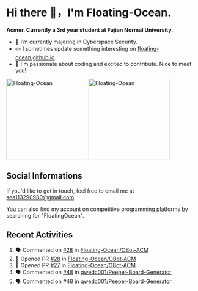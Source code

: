 # Hi there 👋，I'm Floating-Ocean.

**Acmer. Currently a 3rd year student at Fujian Normal University.**

- 🔭 I’m currently majoring in Cyberspace Security.
- ✏️ I sometimes update something interesting on [floating-ocean.github.io](https://floating-ocean.github.io/).
- 👯 I'm passionate about coding and excited to contribute. Nice to meet you!

<p><img align="left" height="212" src="https://readme-stats-eta-flame.vercel.app/api/top-langs?username=Floating-Ocean&show_icons=true&locale=en&layout=donut&&hide=html&border_radius=16" alt="Floating-Ocean" /></p>

<p><img align="center" height="212" src="https://readme-stats-eta-flame.vercel.app/api?username=Floating-Ocean&show_icons=true&locale=en&exclude_repo=Floating-Ocean.github.io&border_radius=16&rank_icon=github&show=reviews" alt="Floating-Ocean" /></p>

## Social Informations

If you'd like to get in touch, feel free to email me at [sea113290980@gmail.com](mailto:sea113290980@gmail.com).

You can also find my account on competitive programming platforms by searching for "FloatingOcean".

## Recent Activities
<!--START_SECTION:activity-->
1. 🗣 Commented on [#28](https://github.com/Floating-Ocean/OBot-ACM/pull/28#issuecomment-3035157211) in [Floating-Ocean/OBot-ACM](https://github.com/Floating-Ocean/OBot-ACM)
2. 💪 Opened PR [#28](https://github.com/Floating-Ocean/OBot-ACM/pull/28) in [Floating-Ocean/OBot-ACM](https://github.com/Floating-Ocean/OBot-ACM)
3. 💪 Opened PR [#27](https://github.com/Floating-Ocean/OBot-ACM/pull/27) in [Floating-Ocean/OBot-ACM](https://github.com/Floating-Ocean/OBot-ACM)
4. 🗣 Commented on [#48](https://github.com/qwedc001/Peeper-Board-Generator/issues/48#issuecomment-3017679504) in [qwedc001/Peeper-Board-Generator](https://github.com/qwedc001/Peeper-Board-Generator)
5. 🗣 Commented on [#48](https://github.com/qwedc001/Peeper-Board-Generator/issues/48#issuecomment-3016262451) in [qwedc001/Peeper-Board-Generator](https://github.com/qwedc001/Peeper-Board-Generator)
<!--END_SECTION:activity-->


